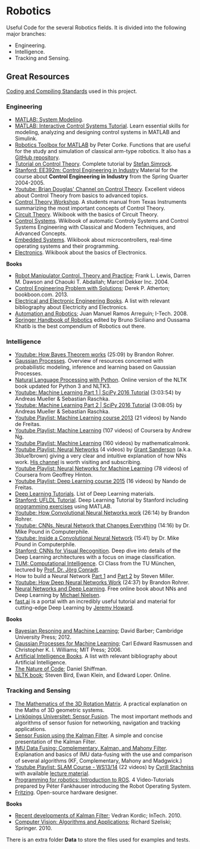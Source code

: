 # Robotics

Useful Code for the several Robotics fields. It is divided into the following major branches:
- Engineering.
- Intelligence.
- Tracking and Sensing.

## Great Resources

[Coding and Compiling Standards](./CodeAndCompile.md) used in this project.

### Engineering

* [MATLAB: System Modeling](http://ctms.engin.umich.edu/CTMS/index.php?example=Introduction&section=SystemModeling).
* [MATLAB: Interactive Control Systems Tutorial](https://de.mathworks.com/academia/student_center/tutorials/controls-tutorial-launchpad.html). Learn essential skills for modeling, analyzing and designing control systems in MATLAB and Simulink.
* [Robotics Toolbox for MATLAB](http://petercorke.com/wordpress/toolboxes/robotics-toolbox) by Peter Corke. Functions that are useful for the study and simulation of classical arm-type robotics. It also has a [GitHub repository](https://github.com/petercorke/robotics-toolbox-matlab).
* [Tutorial on Control Theory](https://accelconf.web.cern.ch/accelconf/icalepcs2011/talks/tutmukp01_talk.pdf). Complete tutorial by [Stefan Simrock](http://tesla.desy.de/~simrock/).
* [Stanford: EE392m: Control Engineering in Industry](http://web.stanford.edu/class/archive/ee/ee392m/ee392m.1056/) Material for the course about **Control Engineering in Industry** from the Spring Quarter 2004-2005.
* [Youtube: Brian Douglas' Channel on Control Theory](https://www.youtube.com/user/ControlLectures). Excellent videos about Control Theory from basics to advanced topics.
* [Control Theory Workshop](http://www.ti.com/ww/eu/techcampus/docs/Garching_Control_Presentation.pdf). A students manual from Texas Instruments summarizing the most important concepts of Control Theory.
* [Circuit Theory](https://en.wikibooks.org/wiki/Circuit_Theory/All_Chapters). Wikibook with the basics of Circuit Theory.
* [Control Systems](https://en.wikibooks.org/wiki/Control_Systems/Print_version). Wikibook of automatic Controly Systems and Control Systems Engineering with Classical and Modern Techniques, and Advanced Concepts.
* [Embedded Systems](https://en.wikibooks.org/wiki/Embedded_Systems). Wikibook about microcontrollers, real-time operating systems and their programming.
* [Electronics](https://en.wikibooks.org/wiki/Electronics). Wikibook about the basics of Electronics.

**Books**

* [Robot Manipulator Control. Theory and Practice](http://www.robot.bmstu.ru/files/books/Robot%20Manipulator%20Control%20Theory%20and%20Practice%20-%20Frank%20L.Lewis.pdf); Frank L. Lewis, Darren M. Dawson and Chaouki T. Abdallah; Marcel Dekker Inc. 2004.
* [Control Engineering Problem with Solutions](http://bookboon.com/en/control-engineering-problems-with-solutions-ebook); Derek P. Atherton; bookboon.com. 2013.
* [Electrical and Electronic Engineering Books](http://www.sciencebooksonline.info/engineering/electrical-electronic.html). A list with relevant bibliography about Electricity and Electronics.
* [Automation and Robotics](http://www.intechopen.com/books/automation_and_robotics); Juan Manuel Ramos Arreguín; I-Tech. 2008.
* [Springer Handbook of Robotics](https://www.springer.com/de/book/9783540303015) edited by Bruno Siciliano and Oussama Khatib is the best compendium of Robotics out there.

### Intelligence

* [Youtube: How Bayes Theorem works](https://www.youtube.com/watch?v=5NMxiOGL39M) (25:09) by Brandon Rohrer.
* [Gaussian Processes](http://www.gaussianprocess.org/). Overview of resources concerned with probabilistic modeling, inference and learning based on Gaussian Processes.
* [Natural Language Processing with Python](http://www.nltk.org/book/). Online version of the NLTK book updated for Python 3 and NLTK3.
* [Youtube: Machine Learning Part 1 | SciPy 2016 Tutorial](https://www.youtube.com/watch?v=OB1reY6IX-o) (3:03:54) by Andreas Mueller & Sebastian Raschka.
* [Youtube: Machine Learning Part 2 | SciPy 2016 Tutorial](https://www.youtube.com/watch?v=Cte8FYCpylk) (3:08:05) by Andreas Mueller & Sebastian Raschka.
* [Youtube Playlist: Machine Learning course 2013](https://www.youtube.com/playlist?list=PLE6Wd9FR--EdyJ5lbFl8UuGjecvVw66F6) (21 videos) by Nando de Freitas.
* [Youtube Playlist: Machine Learning](https://www.youtube.com/playlist?list=PLZ9qNFMHZ-A4rycgrgOYma6zxF4BZGGPW) (107 videos) of Coursera by Andrew Ng.
* [Youtube Playlist: Machine Learning](https://www.youtube.com/playlist?list=PLD0F06AA0D2E8FFBA) (160 videos) by mathematicalmonk.
* [Youtube Playlist: Neural Networks](https://www.youtube.com/playlist?list=PLZHQObOWTQDNU6R1_67000Dx_ZCJB-3pi) (4 videos) by [Grant Sanderson](https://twitter.com/3blue1brown) (a.k.a. 3blue1brown) giving a very clear and intuitive explanation of how NNs work. [His channel](https://www.youtube.com/channel/UCYO_jab_esuFRV4b17AJtAw) is worth visiting and subscribing.
* [Youtube Playlist: Neural Networks for Machine Learning](https://www.youtube.com/playlist?list=PLoRl3Ht4JOcdU872GhiYWf6jwrk_SNhz9) (78 videos) of Coursera from Geoffrey Hinton.
* [Youtube Playlist: Deep Learning course 2015](https://www.youtube.com/playlist?list=PLE6Wd9FR--EfW8dtjAuPoTuPcqmOV53Fu) (16 videos) by Nando de Freitas.
* [Deep Learning Tutorials](http://deeplearning.net/reading-list/tutorials/). List of Deep Learning materials.
* [Stanford: UFLDL Tutorial](http://ufldl.stanford.edu/tutorial/). Deep Learning Tutorial by Stanford including [programming exercises](https://github.com/amaas/stanford_dl_ex) using MATLAB.
* [Youtube: How Convolutional Neural Networks work](https://www.youtube.com/watch?v=FmpDIaiMIeA) (26:14) by Brandon Rohrer.
* [Youtube: CNNs. Neural Network that Changes Everything](https://www.youtube.com/watch?v=py5byOOHZM8) (14:16) by Dr. Mike Pound in Computerphile.
* [Youtube: Inside a Convolutional Neural Network](https://www.youtube.com/watch?v=BFdMrDOx_CM) (15:41) by Dr. Mike Pound in Computerphile.
* [Stanford: CNNs for Visual Recognition](http://vision.stanford.edu/teaching/cs231n/). Deep dive into details of the Deep Learning architectures with a focus on image classification.
* [TUM: Computational Intelligence](http://ci.nst.ei.tum.de/). CI Class from the TU München, lectured by [Prof. Dr. Jörg Conradt](http://www.nst.ei.tum.de/en/team/jorg-conradt/).
* How to build a Neural Network [Part 1](https://stevenmiller888.github.io/mind-how-to-build-a-neural-network/) and [Part 2](http://stevenmiller888.github.io/mind-how-to-build-a-neural-network-part-2/) by Steven Miller.
* [Youtube: How Deep Neural Networks Work](https://www.youtube.com/watch?v=ILsA4nyG7I0) (24:37) by Brandon Rohrer.
* [Neural Networks and Deep Learning](http://neuralnetworksanddeeplearning.com/). Free online book about NNs and Deep Learning by [Michael Nielsen](http://michaelnielsen.org/).
* [fast.ai](http://www.fast.ai/) is a portal with an incredibly useful tutorial and material for cutting-edge Deep Learning by [Jeremy Howard](https://twitter.com/jeremyphoward).

**Books**

* [Bayesian Resoning and Machine Learning](http://www.cs.ucl.ac.uk/staff/d.barber/brml/); David Barber; Cambridge University Press; 2012.
* [Gaussian Processes for Machine Learning](http://www.gaussianprocess.org/gpml/chapters/); Carl Edward Rasmussen and Christopher K. I. Williams; MIT Press; 2006.
* [Artificial Intelligence Books](http://www.sciencebooksonline.info/computer-science/artificial-intelligence.html). A list with relevant bibliography about Artificial Intelligence.
* [The Nature of Code](http://natureofcode.com/); Daniel Shiffman.
* [NLTK book](http://www.nltk.org/book/); Steven Bird, Ewan Klein, and Edward Loper. Online.

### Tracking and Sensing

* [The Mathematics of the 3D Rotation Matrix](http://www.fastgraph.com/makegames/3drotation/). A practical explanation on the Maths of 3D geometric systems.
* [Linköpings Universitet: Sensor Fusion](http://www.control.isy.liu.se/student/tsrt14/). The most important methods and algorithms of sensor fusion for networking, navigation and tracking applications.
* [Sensor Fusion using the Kalman Filter](http://campar.in.tum.de/Chair/KalmanFilter). A simple and concise presentation of the Kalman Filter.
* [IMU Data Fusing: Complementary, Kalman, and Mahony Filter](http://www.olliw.eu/2013/imu-data-fusing/). Explanation and basics of IMU data-fusing with the use and comparison of several algorithms (KF, Complementary, Mahony and Madgwick.)
* [Youtube Playlist: SLAM Course - WS13/14](https://www.youtube.com/playlist?list=PLgnQpQtFTOGQrZ4O5QzbIHgl3b1JHimN_) (22 videos) by [Cyrill Stachniss](http://www.informatik.uni-freiburg.de/~stachnis) with available [lecture material](http://ais.informatik.uni-freiburg.de/teaching/ws13/mapping/).
* [Programming for robotics: Introduction to ROS](http://robohub.org/programming-for-robotics-introduction-to-ros/). 4 Video-Tutorials prepared by Péter Fankhauser introducing the Robot Operating System.
* [Fritzing](http://fritzing.org/home/). Open-source hardware designer.

**Books**

* [Recent developments of Kalman Filter](http://www.intechopen.com/books/kalman-filter); Vedran Kordic; InTech. 2010.
* [Computer Vision: Algorithms and Applications](http://szeliski.org/Book/); Richard Szeliski; Springer. 2010.

There is an extra folder **Data** to store the files used for examples and tests.


